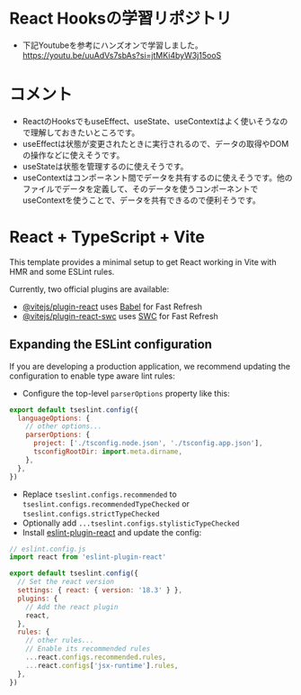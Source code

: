 # React Hooksの学習リポジトリ
- 下記Youtubeを参考にハンズオンで学習しました。
https://youtu.be/uuAdVs7sbAs?si=jtMKi4byW3j15ooS

# コメント
- ReactのHooksでもuseEffect、useState、useContextはよく使いそうなので理解しておきたいところです。
- useEffectは状態が変更されたときに実行されるので、データの取得やDOMの操作などに使えそうです。
- useStateは状態を管理するのに使えそうです。
- useContextはコンポーネント間でデータを共有するのに使えそうです。他のファイルでデータを定義して、そのデータを使うコンポーネントでuseContextを使うことで、データを共有できるので便利そうです。

# React + TypeScript + Vite

This template provides a minimal setup to get React working in Vite with HMR and some ESLint rules.

Currently, two official plugins are available:

- [@vitejs/plugin-react](https://github.com/vitejs/vite-plugin-react/blob/main/packages/plugin-react/README.md) uses [Babel](https://babeljs.io/) for Fast Refresh
- [@vitejs/plugin-react-swc](https://github.com/vitejs/vite-plugin-react-swc) uses [SWC](https://swc.rs/) for Fast Refresh

## Expanding the ESLint configuration

If you are developing a production application, we recommend updating the configuration to enable type aware lint rules:

- Configure the top-level `parserOptions` property like this:

```js
export default tseslint.config({
  languageOptions: {
    // other options...
    parserOptions: {
      project: ['./tsconfig.node.json', './tsconfig.app.json'],
      tsconfigRootDir: import.meta.dirname,
    },
  },
})
```

- Replace `tseslint.configs.recommended` to `tseslint.configs.recommendedTypeChecked` or `tseslint.configs.strictTypeChecked`
- Optionally add `...tseslint.configs.stylisticTypeChecked`
- Install [eslint-plugin-react](https://github.com/jsx-eslint/eslint-plugin-react) and update the config:

```js
// eslint.config.js
import react from 'eslint-plugin-react'

export default tseslint.config({
  // Set the react version
  settings: { react: { version: '18.3' } },
  plugins: {
    // Add the react plugin
    react,
  },
  rules: {
    // other rules...
    // Enable its recommended rules
    ...react.configs.recommended.rules,
    ...react.configs['jsx-runtime'].rules,
  },
})
```
